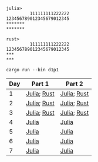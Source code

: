 ```
julia>
         111111111222222
123456789012345679012345
*******
*******

rust>
         111111111222222
123456789012345679012345
***
***
```

```shell
cargo run --bin d1p1
```

| Day  | Part 1 | Part 2 |
| ------------- | ------------- | ------------- |
| 1  | [Julia](https://github.com/ianwineman/aoc-2024/blob/main/julia/d1p1.jl); [Rust](https://github.com/ianwineman/aoc-2024/blob/main/rust/src/bin/d1p1.rs) | [Julia](https://github.com/ianwineman/aoc-2024/blob/main/julia/d1p2.jl); [Rust](https://github.com/ianwineman/aoc-2024/blob/main/rust/src/bin/d1p2.rs)  |
| 2  | [Julia](https://github.com/ianwineman/aoc-2024/blob/main/julia/d2p1.jl); [Rust](https://github.com/ianwineman/aoc-2024/blob/main/rust/src/bin/d2p1.rs) | [Julia](https://github.com/ianwineman/aoc-2024/blob/main/julia/d2p2.jl); [Rust](https://github.com/ianwineman/aoc-2024/blob/main/rust/src/bin/d2p2.rs)  |
| 3  | [Julia](https://github.com/ianwineman/aoc-2024/blob/main/julia/d3p1.jl); [Rust](https://github.com/ianwineman/aoc-2024/blob/main/rust/src/bin/d3p1.rs) | [Julia](https://github.com/ianwineman/aoc-2024/blob/main/julia/d3p2.jl); [Rust](https://github.com/ianwineman/aoc-2024/blob/main/rust/src/bin/d3p2.rs)  |
| 4  | [Julia](https://github.com/ianwineman/aoc-2024/blob/main/julia/d4p1.jl) | [Julia](https://github.com/ianwineman/aoc-2024/blob/main/julia/d4p2.jl) |
| 5  | [Julia](https://github.com/ianwineman/aoc-2024/blob/main/julia/d5p1.jl) | [Julia](https://github.com/ianwineman/aoc-2024/blob/main/julia/d5p2.jl) |
| 6  | [Julia](https://github.com/ianwineman/aoc-2024/blob/main/julia/d6p1.jl) | [Julia](https://github.com/ianwineman/aoc-2024/blob/main/julia/d6p2.jl) |
| 7  | [Julia](https://github.com/ianwineman/aoc-2024/blob/main/julia/d7p1.jl) | [Julia](https://github.com/ianwineman/aoc-2024/blob/main/julia/d7p2.jl) |